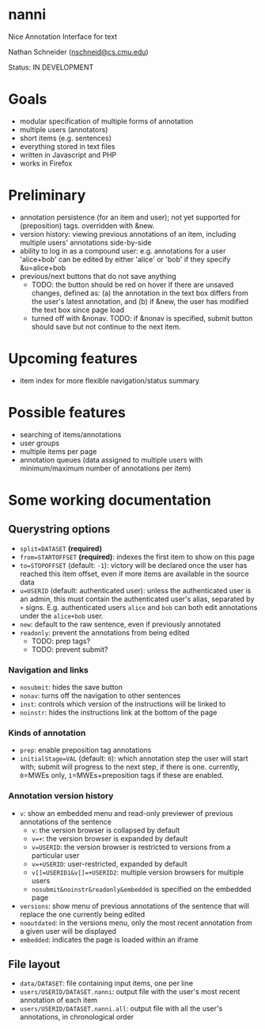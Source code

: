 nanni
=====

Nice Annotation Interface for text

Nathan Schneider (nschneid@cs.cmu.edu)

Status: IN DEVELOPMENT


# Goals

 * modular specification of multiple forms of annotation
 * multiple users (annotators)
 * short items (e.g. sentences)
 * everything stored in text files
 * written in Javascript and PHP
 * works in Firefox

# Preliminary

 * annotation persistence (for an item and user); not yet supported for 
   (preposition) tags. overridden with &new.
 * version history: viewing previous annotations of an item, including multiple 
   users' annotations side-by-side
 * ability to log in as a compound user: e.g. annotations for a user 'alice+bob' 
   can be edited by either 'alice' or 'bob' if they specify &u=alice+bob
 * previous/next buttons that do not save anything
     - TODO: the button should be red on hover if there are unsaved changes, 
       defined as: (a) the annotation in the text box differs from the user's 
       latest annotation, and (b) if &new, the user has modified the text box 
       since page load
     - turned off with &nonav. TODO: if &nonav is specified, submit button should 
       save but not continue to the next item.

# Upcoming features

 * item index for more flexible navigation/status summary

# Possible features

 * searching of items/annotations
 * user groups
 * multiple items per page
 * annotation queues (data assigned to multiple users with minimum/maximum 
   number of annotations per item)


# Some working documentation

## Querystring options

  * `split=DATASET` **(required)**
  * `from=STARTOFFSET` **(required)**: indexes the first item to show on this page
  * `to=STOPOFFSET` (default: `-1`): victory will be declared once the user has 
    reached this item offset, even if more items are available in the source data
  * `u=USERID` (default: authenticated user): unless the authenticated user is an admin, 
    this must contain the authenticated user's alias, separated by `+` signs. E.g. 
    authenticated users `alice` and `bob` can both edit annotations under the 
    `alice+bob` user.
  * `new`: default to the raw sentence, even if previously annotated
  * `readonly`: prevent the annotations from being edited
      - TODO: prep tags?
      - TODO: prevent submit?
  
### Navigation and links

  * `nosubmit`: hides the save button
  * `nonav`: turns off the navigation to other sentences
  * `inst`: controls which version of the instructions will be linked to
  * `noinstr`: hides the instructions link at the bottom of the page

### Kinds of annotation

  * `prep`: enable preposition tag annotations
  * `initialStage=VAL` (default: `0`): which annotation step the user will start with; 
    submit will progress to the next step, if there is one. currently, `0`=MWEs only, 
    `1`=MWEs+preposition tags if these are enabled.

### Annotation version history

  * `v`: show an embedded menu and read-only previewer of previous annotations of the sentence
      - `v`: the version browser is collapsed by default
      - `v=+`: the version browser is expanded by default
      - `v=USERID`: the version browser is restricted to versions from a particular user
      - `v=+USERID`: user-restricted, expanded by default
      - `v[]=USERID1&v[]=+USERID2`: multiple version browsers for multiple users
      - `nosubmit&noinstr&readonly&embedded` is specified on the embedded page
  * `versions`: show menu of previous annotations of the sentence that will replace the 
    one currently being edited
  * `nooutdated`: in the versions menu, only the most recent annotation from a given 
    user will be displayed
  * `embedded`: indicates the page is loaded within an iframe

## File layout

  * `data/DATASET`: file containing input items, one per line
  * `users/USERID/DATASET.nanni`: output file with the user's most recent annotation of each item
  * `users/USERID/DATASET.nanni.all`: output file with all the user's annotations, in 
    chronological order
